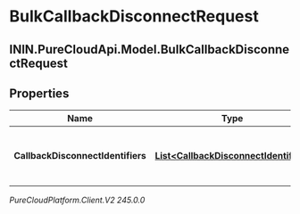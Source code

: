 # BulkCallbackDisconnectRequest

## ININ.PureCloudApi.Model.BulkCallbackDisconnectRequest

## Properties

|Name | Type | Description | Notes|
|------------ | ------------- | ------------- | -------------|
| **CallbackDisconnectIdentifiers** | [**List&lt;CallbackDisconnectIdentifier&gt;**](CallbackDisconnectIdentifier) | The list of requests to disconnect callbacks in bulk | |



_PureCloudPlatform.Client.V2 245.0.0_
